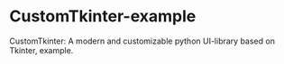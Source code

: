 # CustomTkinter-example
CustomTkinter: A modern and customizable python UI-library based on Tkinter, example.
